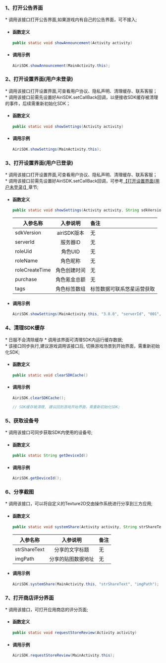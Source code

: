 ### 1、打开公告界面
\* 调用该接口打开公告界面,如果游戏内有自己的公告界面，可不接入;

- #### 函数定义
    ``` java
    public static void showAnnouncement(Activity activity)
    ```
- #### 调用示例

    ``` java
    AiriSDK.showAnnouncement(MainActivity.this);
    ```

### 2、打开设置界面(用户未登录)
<span id = "settings"/>

\* 调用该接口打开设置界面,可查看用户协议、隐私声明、清理缓存、联系客服；<br/>
\* 调用该接口前需先设置好AiriSDK.setCallBack回调，以便接收SDK缓存被清理的事件，后续需重新初始化SDK；

- #### 函数定义
    ``` java
    public static void showSettings(Activity activity)
    ```
- #### 调用示例

    ``` java
    AiriSDK.showSettings(MainActivity.this);
    ```

### 3、打开设置界面(用户已登录)
\* 调用该接口打开设置界面,可查看用户协议、隐私声明、清理缓存、联系客服；<br/>
\* 调用该接口前需先设置好AiriSDK.setCallBack回调，可参考[【打开设置界面(用户未登录)】](#settings)章节;

- #### 函数定义
    ``` java
    public static void showSettings(Activity activity, String sdkVersion, String serverId, String roleUid, String roleName, String roleCreateTime, int purchase, String tags)
    ```

    入参名称|入参说明|备注
    ---|:--:|:--|
    sdkVersion| airiSDK版本|无 |
    serverId| 服务器ID|无 |
    roleUid| 角色UID|无 |
    roleName| 角色昵称|无 |
    roleCreateTime| 角色创建时间|无 |
    purchase| 角色氪金总额|无 |
    tags| 角色标签数组| 标签数据可联系悠星运营获取 |

- #### 调用示例

    ``` java
    AiriSDK.showSettings(MainActivity.this, "3.0.0", "serverId", "001", "roleName", "", 0, "[tag1, tag2]");
    ```

### 4、清理SDK缓存
\* 日服不会清除缓存
\* 调用该界面可清理SDK内运行缓存数据;<br/>
\* 该接口同步执行,建议游戏调用该接口后, 切换游戏场景到开始界面，需重新初始化SDK;

- #### 函数定义
    ``` java
    public static void clearSDKCache()
    ```

- #### 调用示例

    ``` java
    AiriSDK.clearSDKCache();

    // SDK缓存被清理, 建议回到游戏开始界面，需重新初始化SDK;
    ```

### 5、获取设备号
\* 调用该接口可同步获取SDK内使用的设备号;

- #### 函数定义
    ``` java
    public static String getDeviceId()
    ```

- #### 调用示例

    ``` java
    AiriSDK.getDeviceId();
    ```

### 6、分享截图
\* 调用该接口，可以将自定义的Texture2D交由操作系统进行分享到三方应用;

- #### 函数定义
    ``` java
    public static void systemShare(Activity activity, String strShareText, String imgPath)
    ```

    入参名称|入参说明|备注
    ---|:--:|:--|
    strShareText| 分享的文字标题|无 |
    imgPath| 分享的贴图数据地址 |无|


- #### 调用示例
    ``` java
    AiriSDK.systemShare(MainActivity.this, "strShareText", "imgPath");
    ```

### 7、打开商店评分界面
\* 调用该接口，可打开应用商店的评分页面;

- #### 函数定义
    ``` java
    public static void requestStoreReview(Activity activity)
    ```

- #### 调用示例
    ``` java
    AiriSDK.requestStoreReview(MainActivity.this);
    ```

